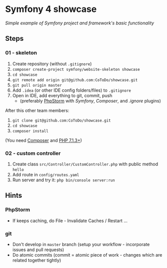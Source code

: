 # Symfony 4 showcase

*Simple example of Symfony project and framework's basic functionality*

## Steps

### 01 - skeleton

1. Create repository (without `.gitignore`)
2. `composer create-project symfony/website-skeleton showcase`
3. `cd showcase`
4. `git remote add origin git@github.com:CoToDo/showcase.git`
5. `git pull origin master`
6. Add `.idea` (or other IDE config folders/files) to `.gitignore` 
7. Open in IDE, add everything to git, commit, push
   * (preferably [PhpStorm](https://www.jetbrains.com/phpstorm/) with *Symfony*, *Composer*, and *.ignore* plugins)
   
After this other team members:

1. `git clone git@github.com:CoToDo/showcase.git`
2. `cd showcase`
3. `composer install`

(You need [Composer](https://getcomposer.org) and [PHP 7.1.3+](https://symfony.com/doc/current/reference/requirements.html))

### 02 - custom controller

1. Create class `src/Controller/CustomController.php` with public method `hello`
2. Add route in `config/routes.yaml`
3. Run server and try it: `php bin/console server:run`

## Hints

### PhpStorm

* If keeps caching, do File - Invalidate Caches / Restart ...

### git

* Don't develop in `master` branch (setup your workflow - incorporate issues and pull requests)
* Do atomic commits (commit = atomic piece of work - changes which are related together tightly)
